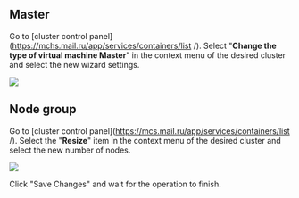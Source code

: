 ## Master

Go to [cluster control panel](https://mchs.mail.ru/app/services/containers/list /). Select "**Change the type of virtual machine Master**" in the context menu of the desired cluster and select the new wizard settings.

![](./assets/1582901562865-1582901562865.png)

## Node group

Go to [cluster control panel](https://mcs.mail.ru/app/services/containers/list /). Select the "**Resize**" item in the context menu of the desired cluster and select the new number of nodes.

![](./assets/1582901740073-1582901740073.png)

Click "Save Changes" and wait for the operation to finish.
